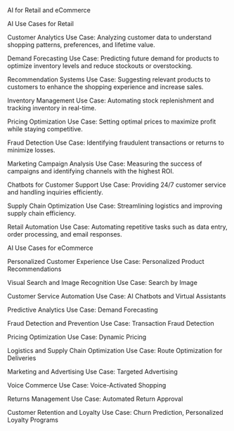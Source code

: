 AI for Retail and eCommerce


AI Use Cases for Retail


Customer Analytics Use Case: Analyzing customer data to understand shopping patterns, preferences, and lifetime value.

Demand Forecasting Use Case: Predicting future demand for products to optimize inventory levels and reduce stockouts or overstocking.

Recommendation Systems Use Case: Suggesting relevant products to customers to enhance the shopping experience and increase sales.

Inventory Management Use Case: Automating stock replenishment and tracking inventory in real-time.

Pricing Optimization Use Case: Setting optimal prices to maximize profit while staying competitive.

Fraud Detection Use Case: Identifying fraudulent transactions or returns to minimize losses.

Marketing Campaign Analysis Use Case: Measuring the success of campaigns and identifying channels with the highest ROI.

Chatbots for Customer Support Use Case: Providing 24/7 customer service and handling inquiries efficiently.

Supply Chain Optimization Use Case: Streamlining logistics and improving supply chain efficiency.

Retail Automation Use Case: Automating repetitive tasks such as data entry, order processing, and email responses.


AI Use Cases for eCommerce


Personalized Customer Experience Use Case: Personalized Product Recommendations

Visual Search and Image Recognition Use Case: Search by Image

Customer Service Automation Use Case: AI Chatbots and Virtual Assistants

Predictive Analytics Use Case: Demand Forecasting

Fraud Detection and Prevention Use Case: Transaction Fraud Detection

Pricing Optimization Use Case: Dynamic Pricing

Logistics and Supply Chain Optimization Use Case: Route Optimization for Deliveries

Marketing and Advertising Use Case: Targeted Advertising

Voice Commerce Use Case: Voice-Activated Shopping

Returns Management Use Case: Automated Return Approval

Customer Retention and Loyalty Use Case: Churn Prediction, Personalized Loyalty Programs

